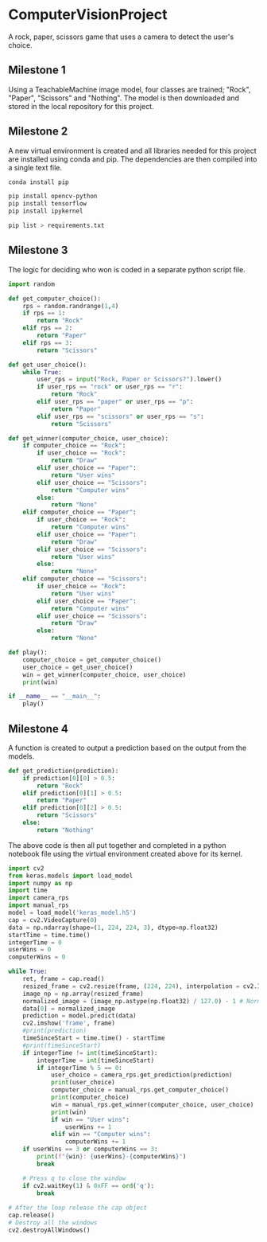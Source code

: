 # ComputerVisionProject

A rock, paper, scissors game that uses a camera to detect the user's choice.

## Milestone 1

Using a TeachableMachine image model, four classes are trained; "Rock", "Paper", "Scissors" and "Nothing". The model is then downloaded and stored in the local repository for this project.

## Milestone 2

A new virtual environment is created and all libraries needed for this project are installed using conda and pip. The dependencies are then compiled into a single text file.

```bash
conda install pip

pip install opencv-python
pip install tensorflow
pip install ipykernel

pip list > requirements.txt
```

## Milestone 3

The logic for deciding who won is coded in a separate python script file. 

```python
import random

def get_computer_choice():
    rps = random.randrange(1,4)
    if rps == 1:
        return "Rock"
    elif rps == 2:
        return "Paper"
    elif rps == 3:
        return "Scissors"

def get_user_choice():
    while True:
        user_rps = input("Rock, Paper or Scissors?").lower()
        if user_rps == "rock" or user_rps == "r":
            return "Rock"
        elif user_rps == "paper" or user_rps == "p":
            return "Paper"
        elif user_rps == "scissors" or user_rps == "s":
            return "Scissors"

def get_winner(computer_choice, user_choice):
    if computer_choice == "Rock":
        if user_choice == "Rock":
            return "Draw"
        elif user_choice == "Paper":
            return "User wins"
        elif user_choice == "Scissors":
            return "Computer wins"
        else:
            return "None"
    elif computer_choice == "Paper":
        if user_choice == "Rock":
            return "Computer wins"
        elif user_choice == "Paper":
            return "Draw"
        elif user_choice == "Scissors":
            return "User wins"
        else:
            return "None"
    elif computer_choice == "Scissors":
        if user_choice == "Rock":
            return "User wins"
        elif user_choice == "Paper":
            return "Computer wins"
        elif user_choice == "Scissors":
            return "Draw"
        else:
            return "None"

def play():
    computer_choice = get_computer_choice()
    user_choice = get_user_choice()
    win = get_winner(computer_choice, user_choice)
    print(win)

if __name__ == "__main__":
    play()
```

## Milestone 4

A function is created to output a prediction based on the output from the models.

```python
def get_prediction(prediction):
    if prediction[0][0] > 0.5:
        return "Rock"
    elif prediction[0][1] > 0.5:
        return "Paper"
    elif prediction[0][2] > 0.5:
        return "Scissors"
    else:
        return "Nothing"
```

The above code is then all put together and completed in a python notebook file using the virtual environment created above for its kernel.

```python
import cv2
from keras.models import load_model
import numpy as np
import time
import camera_rps
import manual_rps
model = load_model('keras_model.h5')
cap = cv2.VideoCapture(0)
data = np.ndarray(shape=(1, 224, 224, 3), dtype=np.float32)
startTime = time.time()
integerTime = 0
userWins = 0
computerWins = 0

while True: 
    ret, frame = cap.read()
    resized_frame = cv2.resize(frame, (224, 224), interpolation = cv2.INTER_AREA)
    image_np = np.array(resized_frame)
    normalized_image = (image_np.astype(np.float32) / 127.0) - 1 # Normalize the image
    data[0] = normalized_image
    prediction = model.predict(data)
    cv2.imshow('frame', frame)
    #print(prediction)
    timeSinceStart = time.time() - startTime
    #print(timeSinceStart)
    if integerTime != int(timeSinceStart):
        integerTime = int(timeSinceStart)
        if integerTime % 5 == 0:
            user_choice = camera_rps.get_prediction(prediction)
            print(user_choice)
            computer_choice = manual_rps.get_computer_choice()
            print(computer_choice)
            win = manual_rps.get_winner(computer_choice, user_choice)
            print(win)
            if win == "User wins":
                userWins += 1
            elif win == "Computer wins":
                computerWins += 1
    if userWins == 3 or computerWins == 3:
        print(f"{win}: {userWins}-{computerWins}")
        break

    # Press q to close the window
    if cv2.waitKey(1) & 0xFF == ord('q'):
        break
            
# After the loop release the cap object
cap.release()
# Destroy all the windows
cv2.destroyAllWindows()
```
